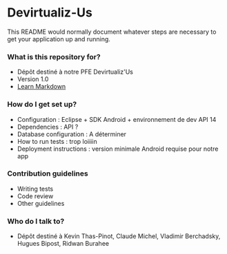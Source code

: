 # Devirtualiz-Us

This README would normally document whatever steps are necessary to get your application up and running.

### What is this repository for? ###

* Dépôt destiné à notre PFE Devirtualiz'Us
* Version 1.0
* [Learn Markdown](https://bitbucket.org/tutorials/markdowndemo)

### How do I get set up? ###

* Configuration : Eclipse + SDK Android + environnement de dev API 14
* Dependencies : API ?
* Database configuration : A déterminer
* How to run tests : trop loiiiin
* Deployment instructions : version minimale Android requise pour notre app

### Contribution guidelines ###

* Writing tests
* Code review
* Other guidelines

### Who do I talk to? ###

* Dépôt destiné à Kevin Thas-Pinot, Claude Michel, Vladimir Berchadsky, Hugues Bipost, Ridwan Burahee
